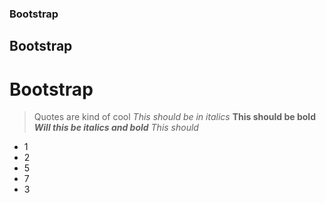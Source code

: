 ### Bootstrap
## Bootstrap
# Bootstrap 

> Quotes are kind of cool
*This should be in italics*
**This should be bold**
***Will this be italics and bold***
_This should_

- 1
- 2
- 5
- 7
- 3
 
